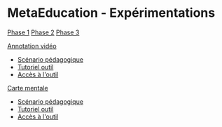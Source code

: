# MetaEducation - Expérimentations

[Phase 1](phase1.md)
[Phase 2](phase2.md)
[Phase 3](phase3.md)

[Annotation vidéo]()

  * [Scénario pédagogique](scenar_annot.md)
  * [Tutoriel outil](tuto_annot.md)
  * [Accès à l'outil](acces_annot.md)

[Carte mentale]()

  * [Scénario pédagogique](scenar_carte.md)
  * [Tutoriel outil](tuto_carte.md)
  * [Accès à l'outil](acces_carte.md)

<!--
* présentation des outils
* présentation des scénarios
* présentation du projet et objectifs de l'expérimentation
* ressource pour les enseignant :
  * accès à l'outil 1
  * accès à l'outil 2


  on peut faire 3 outils et pour chaque outil :
  1. scénario pédagogique de référence
  2. tutoriel de l'outil
  3. accès à l'outil

 -->

